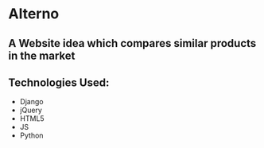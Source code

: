# Alterno

## A Website idea which compares similar products in the market

## Technologies Used:
* Django
* jQuery
* HTML5
* JS
* Python
